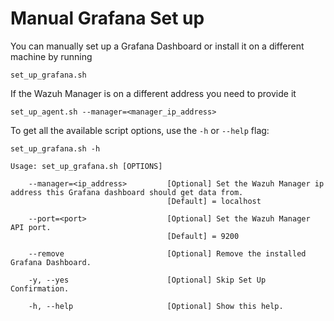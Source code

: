 # Manual Grafana Set up
You can manually set up a Grafana Dashboard or install it on a different machine by running 
```
set_up_grafana.sh
```
If the Wazuh Manager is on a different address you need to provide it
```
set_up_agent.sh --manager=<manager_ip_address>
```


To get all the available script options, use the ```-h``` or ```--help``` flag:
```
set_up_grafana.sh -h

Usage: set_up_grafana.sh [OPTIONS]

    --manager=<ip_address>         [Optional] Set the Wazuh Manager ip address this Grafana dashboard should get data from.
                                   [Default] = localhost

    --port=<port>                  [Optional] Set the Wazuh Manager API port.
                                   [Default] = 9200

    --remove                       [Optional] Remove the installed Grafana Dashboard.

    -y, --yes                      [Optional] Skip Set Up Confirmation.

    -h, --help                     [Optional] Show this help.

```
